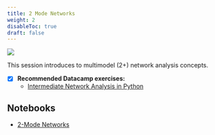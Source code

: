 ```yaml
---
title: 2 Mode Networks
weight: 2
disableToc: true
draft: false
---
```


![](https://raw.githubusercontent.com/aaubs/ds-master/main/media/hearder_goldie_space_6.png)

This session introduces to multimodel (2+) network analysis concepts.

* [X] **Recommended Datacamp exercises:**
   * [Intermediate Network Analysis in Python](https://app.datacamp.com/learn/courses/intermediate-network-analysis-in-python) 

## Notebooks

* [2-Mode Networks](https://colab.research.google.com/github/aaubs/ds-master/blob/main/courses/ds4b-m2-1-nw/notebooks/s3-nw-2mode.ipynb)



